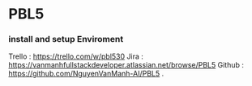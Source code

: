 # PBL5
### install and setup Enviroment
Trello : https://trello.com/w/pbl530
Jira : https://vanmanhfullstackdeveloper.atlassian.net/browse/PBL5
Github : https://github.com/NguyenVanManh-AI/PBL5
.

